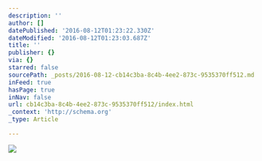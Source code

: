 ```yaml
---
description: ''
author: []
datePublished: '2016-08-12T01:23:22.330Z'
dateModified: '2016-08-12T01:23:03.687Z'
title: ''
publisher: {}
via: {}
starred: false
sourcePath: _posts/2016-08-12-cb14c3ba-8c4b-4ee2-873c-9535370ff512.md
inFeed: true
hasPage: true
inNav: false
url: cb14c3ba-8c4b-4ee2-873c-9535370ff512/index.html
_context: 'http://schema.org'
_type: Article

---
```

![](https://the-grid-user-content.s3-us-west-2.amazonaws.com/7f7505ac-b8f1-4741-9b93-7865c9b5316e.png)